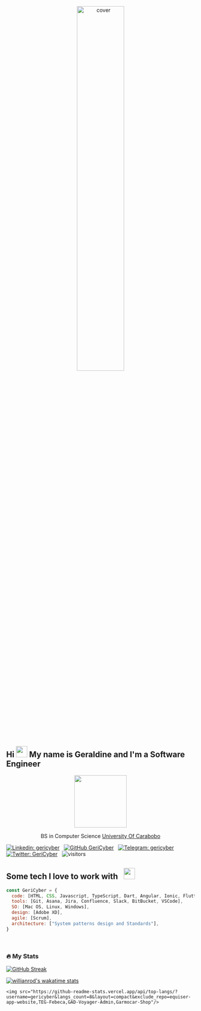 <div align="center">
    <img width="50%" src="https://media.giphy.com/media/j5hWF2V3RlNGItTkGc/giphy.gif" alt="cover" />
</div>

<h2> Hi <img src = "https://raw.githubusercontent.com/MartinHeinz/MartinHeinz/master/wave.gif" width = 30px> My name is Geraldine and I'm a Software Engineer </h2>

<p align="center">
    <img
        src="./1F66C5FD-6454-46F6-AF4D-C61E905935A7.png"
        width="140">
</p>

<p align="center">
    BS in Computer Science <a target="_blank" href="http://www.uc.edu.ve/">University Of Carabobo</a>
</p>


[![Linkedin: gericyber](https://img.shields.io/badge/-gericyber-blue?style=flat-square&logo=Linkedin&logoColor=white&link=https://www.linkedin.com/in/gericyber/)](https://www.linkedin.com/in/gericyber/) &nbsp;
[![GitHub GeriCyber](https://img.shields.io/github/followers/GeriCyber?label=follow&style=social)](https://github.com/GeriCyber) &nbsp;
[![Telegram: gericyber](https://img.shields.io/badge/-gericyber-blue?style=flat-square&logo=Telegram&logoColor=white&link=https://t.me/gericyber)](https://t.me/gericyber) &nbsp;
[![Twitter: GeriCyber](https://img.shields.io/badge/-GeriCyber-blue?style=flat-square&logo=Twitter&logoColor=white&link=https://twitter.com/GeriCyber)](https://twitter.com/GeriCyber) &nbsp;
![visitors](https://visitor-badge.glitch.me/badge?page_id=gericyber.gericyber)


<h2>Some tech I love to work with &nbsp; <img src = "https://media2.giphy.com/media/QssGEmpkyEOhBCb7e1/giphy.gif?cid=ecf05e47a0n3gi1bfqntqmob8g9aid1oyj2wr3ds3mg700bl&rid=giphy.gif" width = 30px> </h2>

```javascript
const GeriCyber = {
  code: [HTML, CSS, Javascript, TypeScript, Dart, Angular, Ionic, Flutter, Vue.js, Firebase, Node.js, PHP, Laravel, MySQL, C, C++],
  tools: [Git, Asana, Jira, Confluence, Slack, BitBucket, VSCode],
  SO: [Mac OS, Linux, Windows],
  design: [Adobe XD],
  agile: [Scrum],
  architecture: ["System patterns design and Standards"],
}
```
<br>

### :fire: My Stats 
[![GitHub Streak](http://github-readme-streak-stats.herokuapp.com?user=gericyber&theme=tokyonight&mode=weekly)](https://git.io/streak-stats)

[![willianrod's wakatime stats](https://github-readme-stats.vercel.app/api/wakatime?username=gericyber)](https://github.com/anuraghazra/github-readme-stats)

<p align="center">
    
    <img src="https://github-readme-stats.vercel.app/api/top-langs/?username=gericyber&langs_count=8&layout=compact&exclude_repo=equiser-app-website,TEG-Febeca,GAD-Voyager-Admin,Garmocar-Shop"/>
</p>
